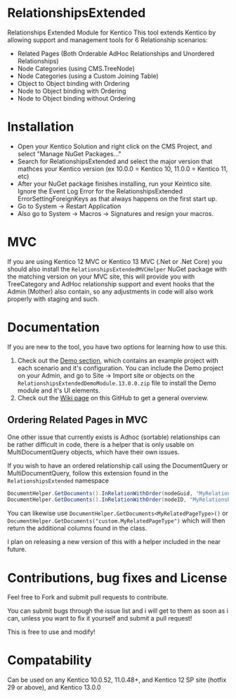 
# RelationshipsExtended
Relationships Extended Module for Kentico
This tool extends Kentico by allowing support and management tools for 6 Relationship scenarios:

* Related Pages (Both Orderable AdHoc Relationships and Unordered Relationships)
* Node Categories (using CMS.TreeNode)
* Node Categories (using a Custom Joining Table)
* Object to Object binding with Ordering
* Node to Object binding with Ordering
* Node to Object binding without Ordering

# Installation
* Open your Kentico Solution and right click on the CMS Project, and select "Manage NuGet Packages..."
* Search for RelationshipsExtended and select the major version that mathces your Kentico version (ex 10.0.0 = Kentico 10, 11.0.0 = Kentico 11, etc)
* After your NuGet package finishes installing, run your Keintico site.  Ignore the Event Log Error for the RelationshipsExtended ErrorSettingForeignKeys as that always happens on the first start up.
* Go to System -> Restart Application
* Also go to System -> Macros -> Signatures and resign your macros.

# MVC
If you are using Kentico 12 MVC or Kentico 13 MVC (.Net or .Net Core) you should also install the `RelationshipsExtendedMVCHelper` NuGet package with the matching version on your MVC site, this will provide you with TreeCategory and AdHoc relationship support and event hooks that the Admin (Mother) also contain, so any adjustments in code will also work properly with staging and such.

# Documentation
If you are new to the tool, you have two options for learning how to use this.

1. Check out the [Demo section](https://github.com/KenticoDevTrev/RelationshipsExtended/tree/master/Demo), which contains an example project with each scenario and it's configuration.  You can include the Demo project on your Admin, and go to Site -> Import site or objects on the `RelationshipsExtendedDemoModule.13.0.0.zip`  file to install the Demo module and it's UI elements.
2. Check out the [Wiki page](https://github.com/KenticoDevTrev/RelationshipsExtended/wiki/Relationships-Extended-Overview) on this GitHub to get a general overview.

## Ordering Related Pages in MVC
One other issue that currently exists is Adhoc (sortable) relationships can be rather difficult in code, there is a helper that is only usable on MultiDocumentQuery objects, which have their own issues.

If you wish to have an ordered relationship call using the DocumentQuery or MultiDocumentQuery, follow this extension found in the `RelationshipsExtended` namespace

``` csharp
DocumentHelper.GetDocuments().InRelationWithOrder(nodeGuid, "MyRelationshipName");
DocumentHelper.GetDocuments().InRelationWithOrder(nodeID, "MyRelationshipName");
```

You can likewise use `DocumentHelper.GetDocuments<MyRelatedPageType>()` or `DocumentHelper.GetDocuments("custom.MyRelatedPageType")` which will then return the additional columns found in the class.

I plan on releasing a new version of this with a helper included in the near future.

# Contributions, bug fixes and License
Feel free to Fork and submit pull requests to contribute.

You can submit bugs through the issue list and i will get to them as soon as i can, unless you want to fix it yourself and submit a pull request!

This is free to use and modify!

# Compatability
Can be used on any Kentico 10.0.52, 11.0.48+, and Kentico 12 SP site (hotfix 29 or above), and Kentico 13.0.0
